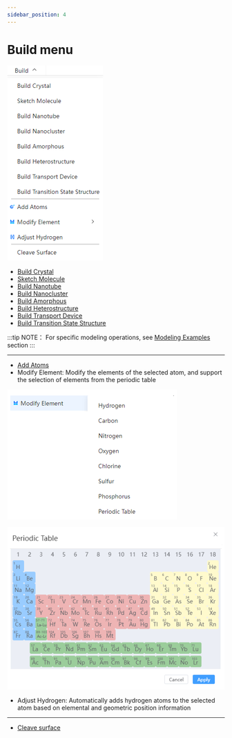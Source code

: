 ```yaml
---
sidebar_position: 4
---
```


# Build menu
<!-- <img src="nested/qstudio_manual_build.png"> -->

![](../../nested/qstudio_manual_build.png)


- [Build Crystal](./qstudio_manual_build_crystal)
- [Sketch Molecule](./qstudio_manual_build_molecule)
- [Build Nanotube](./qstudio_manual_build_nanotube)
- [Build Nanocluster](./qstudio_manual_build_nanocluster)
- [Build Amorphous](./qstudio_manual_build_packmol)
- [Build Heterostructure](./qstudio_manual_build_hetero)
- [Build Transport Device](./qstudio_manual_build_transport)
- [Build Transition State Structure](./qstudio_manual_build_neb)
  
:::tip NOTE：
For specific modeling operations, see [Modeling Examples](../../建模示例/qstudio_example_2d) section
:::

---

- [Add Atoms](./qstudio_manual_build_addatom)
- Modify Element: Modify the elements of the selected atom, and support the selection of elements from the periodic table

![](../../nested/qstudio_manual_build_modifyelement1.png)

![](../../nested/qstudio_manual_build_modifyelement2.png)

- Adjust Hydrogen: Automatically adds hydrogen atoms to the selected atom based on elemental and geometric position information

---


- [Cleave surface](./qstudio_manual_build_cleavesurface)


